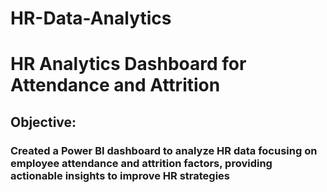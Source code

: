 # HR-Data-Analytics
# HR Analytics Dashboard for Attendance and Attrition
## Objective:
### Created a Power BI dashboard to analyze HR data focusing on employee attendance and attrition factors, providing actionable insights to improve HR strategies
